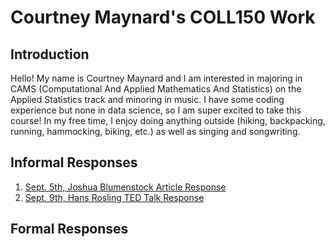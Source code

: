 # Courtney Maynard's COLL150 Work

## Introduction
Hello! My name is Courtney Maynard and I am interested in majoring in CAMS (Computational And Applied Mathematics And Statistics) on the Applied Statistics track and minoring in music. I have some coding experience but none in data science, so I am super excited to take this course! In my free time, I enjoy doing anything outside (hiking, backpacking, running, hammocking, biking, etc.) as well as singing and songwriting. 


## Informal Responses
1. [Sept. 5th, Joshua Blumenstock Article Response](informalresponseone.md)
2. [Sept. 9th, Hans Rosling TED Talk Response](rosling.md)

## Formal Responses
